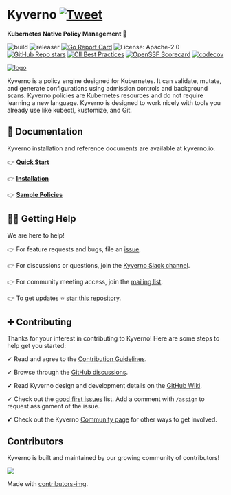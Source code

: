 # Kyverno [![Tweet](https://img.shields.io/twitter/url/http/shields.io.svg?style=social)](https://twitter.com/intent/tweet?text=Kubernetes%20Native%20Policy%20Management.%20No%20new%20language%20required%21&url=https://github.com/nsathyaseelan/kyverno/&hashtags=kubernetes,devops)

**Kubernetes Native Policy Management 🎉**

![build](https://github.com/nsathyaseelan/kyverno/workflows/build/badge.svg)
![releaser](https://github.com/nsathyaseelan/kyverno/workflows/releaser/badge.svg)
[![Go Report Card](https://goreportcard.com/badge/github.com/nsathyaseelan/kyverno)](https://goreportcard.com/report/github.com/nsathyaseelan/kyverno)
![License: Apache-2.0](https://img.shields.io/github/license/nsathyaseelan/kyverno?color=blue)
[![GitHub Repo stars](https://img.shields.io/github/stars/nsathyaseelan/kyverno)](https://github.com/nsathyaseelan/kyverno/stargazers)
[![CII Best Practices](https://bestpractices.coreinfrastructure.org/projects/5327/badge)](https://bestpractices.coreinfrastructure.org/projects/5327)
[![OpenSSF Scorecard](https://api.securityscorecards.dev/projects/github.com/nsathyaseelan/kyverno/badge)](https://api.securityscorecards.dev/projects/github.com/nsathyaseelan/kyverno)
[![codecov](https://codecov.io/gh/nsathyaseelan/kyverno/branch/main/graph/badge.svg)](https://app.codecov.io/gh/nsathyaseelan/kyverno/branch/main)



<a href="https://kyverno.io" rel="kyverno.io">![logo](img/Kyverno_Horizontal.png)</a>

<p class="callout info" style="font-size: 100%;">
Kyverno is a policy engine designed for Kubernetes. It can validate, mutate, and generate configurations using admission controls and background scans. Kyverno policies are Kubernetes resources and do not require learning a new language. Kyverno is designed to work nicely with tools you already use like kubectl, kustomize, and Git.
</p>

## 📙 Documentation

Kyverno installation and reference documents are available at kyverno.io.

👉 **[Quick Start](https://kyverno.io/docs/introduction/#quick-start)**

👉 **[Installation](https://kyverno.io/docs/installation/)**

👉 **[Sample Policies](https://kyverno.io/policies/)**

## 🙋‍♂️ Getting Help

We are here to help!

👉 For feature requests and bugs, file an [issue](https://github.com/nsathyaseelan/kyverno/issues).

👉 For discussions or questions, join the [Kyverno Slack channel](https://slack.k8s.io/#kyverno).

👉 For community meeting access, join the [mailing list](https://groups.google.com/g/kyverno).

👉 To get updates ⭐️ [star this repository](https://github.com/nsathyaseelan/kyverno/stargazers).

## ➕ Contributing

Thanks for your interest in contributing to Kyverno! Here are some steps to help get you started:

✔ Read and agree to the [Contribution Guidelines](/CONTRIBUTING.md).

✔ Browse through the [GitHub discussions](https://github.com/nsathyaseelan/kyverno/discussions).

✔ Read Kyverno design and development details on the [GitHub Wiki](https://github.com/nsathyaseelan/kyverno/wiki).

✔ Check out the [good first issues](https://github.com/nsathyaseelan/kyverno/labels/good%20first%20issue) list. Add a comment with `/assign` to request assignment of the issue.

✔ Check out the Kyverno [Community page](https://kyverno.io/community/) for other ways to get involved.

## Contributors

Kyverno is built and maintained by our growing community of contributors!

<a href="https://github.com/nsathyaseelan/kyverno/graphs/contributors">
  <img src="https://contrib.rocks/image?repo=nsathyaseelan/kyverno" />
</a>

Made with [contributors-img](https://contrib.rocks).
